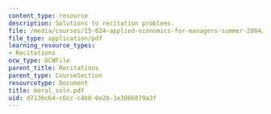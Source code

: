 ```yaml
---
content_type: resource
description: Solutions to recitation problems.
file: /media/courses/15-024-applied-economics-for-managers-summer-2004/d7136c64c6ccc4b88e2b1e3066879a3f_moral_soln.pdf
file_type: application/pdf
learning_resource_types:
- Recitations
ocw_type: OCWFile
parent_title: Recitations
parent_type: CourseSection
resourcetype: Document
title: moral_soln.pdf
uid: d7136c64-c6cc-c4b8-8e2b-1e3066879a3f
---
```

